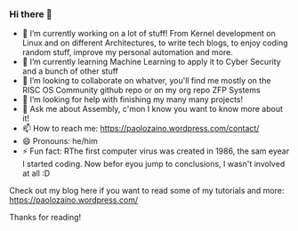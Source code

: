 ### Hi there 👋

<!--
**pzaino/pzaino** is a ✨ _special_ ✨ repository because its `README.md` (this file) appears on your GitHub profile.

Here are some ideas to get you started:
-->

- 🔭 I’m currently working on a lot of stuff! From Kernel development on Linux and on different Architectures, to write tech blogs, to enjoy coding random stuff, improve my personal automation and more.
- 🌱 I’m currently learning Machine Learning to apply it to Cyber Security and a bunch of other stuff
- 👯 I’m looking to collaborate on whatver, you'll find me mostly on the RISC OS Community github repo or on my org repo ZFP Systems 
- 🤔 I’m looking for help with finishing my many many projects!
- 💬 Ask me about Assembly, c'mon I know you want to know more about it!
- 📫 How to reach me: https://paolozaino.wordpress.com/contact/
- 😄 Pronouns: he/him
- ⚡ Fun fact: RThe first computer virus was created in 1986, the sam eyear I started coding. Now befor eyou jump to conclusions, I wasn't involved at all :D 

Check out my blog here if you want to read some of my tutorials and more: https://paolozaino.wordpress.com/

Thanks for reading!
